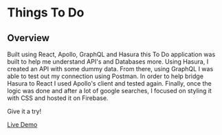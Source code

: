 # Things To Do

## Overview

Built using React, Apollo, GraphQL and Hasura this To Do application was built to help me understand API's and Databases more. Using Hasura, I created an API with some dummy data. From there, using GraphQL I was able to test out my connection using Postman. In order to help bridge Hasura to React I used Apollo's client and tested again. Finally, once the logic was done and after a lot of google searches, I focused on styling it with CSS and hosted it on Firebase. 

Give it a try! 

[Live Demo](https://react-todo-536e1.web.app/)




